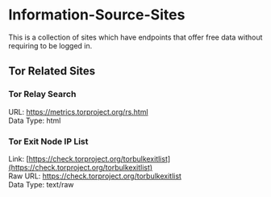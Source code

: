 # Information-Source-Sites
This is a collection of sites which have endpoints that offer free data without requiring to be logged in.

## Tor Related Sites

### Tor Relay Search
URL: https://metrics.torproject.org/rs.html <br>
Data Type: html

### Tor Exit Node IP List
Link: [https://check.torproject.org/torbulkexitlist](https://check.torproject.org/torbulkexitlist) <br>
Raw URL: https://check.torproject.org/torbulkexitlist <br>
Data Type: text/raw


